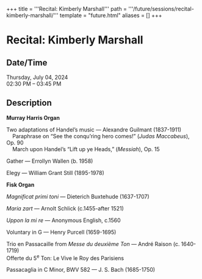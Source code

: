 +++
title = '''Recital: Kimberly Marshall'''
path = '''/future/sessions/recital-kimberly-marshall/'''
template = "future.html"
aliases = []
+++

<h1>Recital: Kimberly Marshall</h1>

<h2>Date/Time</h2>
<p>Thursday, July 04, 2024<br>
02:30 PM – 03:45 PM</p>
<h2>Description</h2>

<div class="ag87-crtemvc-hsbk"><div class="css-vsf5of"><p class="carina-rte-public-DraftStyleDefault-block"><span style="font-weight: bold;">Murray Harris Organ</span></p><p class="carina-rte-public-DraftStyleDefault-block">Two adaptations of Handel’s music — Alexandre Guilmant (1837-1911)<br>&nbsp; &nbsp; Paraphrase on “See the conqu’ring hero comes!” (<span style="font-style: italic;">Judas Maccabeus</span>), Op. 90<br>&nbsp; &nbsp; March upon Handel’s “Lift up ye Heads,” (<span style="font-style: italic;">Messiah</span>), Op. 15</p><p class="carina-rte-public-DraftStyleDefault-block">Gather — Errollyn Wallen (b. 1958)</p><p class="carina-rte-public-DraftStyleDefault-block">Elegy — William Grant Still (1895-1978)</p><p class="carina-rte-public-DraftStyleDefault-block"><span style="font-weight: bold;">Fisk Organ</span></p><p class="carina-rte-public-DraftStyleDefault-block"><span style="font-style: italic;">Magnificat primi toni </span>— Dieterich Buxtehude (1637-1707)</p><p class="carina-rte-public-DraftStyleDefault-block"><span style="font-style: italic;">Maria zart</span> — Arnolt Schlick (c.1455-after 1521)</p><p class="carina-rte-public-DraftStyleDefault-block"><span style="font-style: italic;">Uppon la mi re</span> — Anonymous English, c.1560</p><p class="carina-rte-public-DraftStyleDefault-block">Voluntary in G — Henry Purcell (1659-1695)</p><p class="carina-rte-public-DraftStyleDefault-block">Trio en Passacaille from <span style="font-style: italic;">Messe du deuxième Ton</span> — André Raison (c. 1640-1719)<br>Offerte du 5<sup>e</sup> Ton: Le Vive le Roy des Parisiens</p><p class="carina-rte-public-DraftStyleDefault-block">Passacaglia in C Minor, BWV 582 — J. S. Bach (1685-1750)</p><p class="carina-rte-public-DraftStyleDefault-block">&nbsp;</p></div></div>


